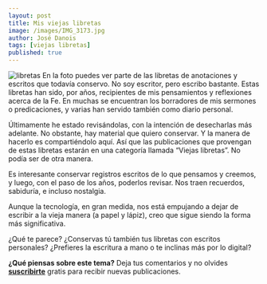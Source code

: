 ```yaml
---
layout: post
title: Mis viejas libretas
image: /images/IMG_3173.jpg
author: José Danois
tags: [viejas libretas]
published: true
---
```

![libretas](/images/IMG_3173.jpg)
En la foto puedes ver parte de las libretas de anotaciones y escritos que todavía conservo. No soy escritor, pero escribo bastante. Estas libretas han sido, por años, recipientes de mis pensamientos y reflexiones acerca de la Fe. En muchas se encuentran los borradores de mis sermones o predicaciones, y varias han servido también como diario personal.

Últimamente he estado revisándolas, con la intención de desecharlas más adelante. No obstante, hay material que quiero conservar. Y la manera de hacerlo es compartiéndolo aquí. Así que las publicaciones que provengan de estas libretas estarán en una categoría llamada “Viejas libretas”. No podía ser de otra manera.

Es interesante conservar registros escritos de lo que pensamos y creemos, y luego, con el paso de los años, poderlos revisar. Nos traen recuerdos, sabiduría, e incluso nostalgia.

Aunque la tecnología, en gran medida, nos está empujando a dejar de escribir a la vieja manera (a papel y lápiz), creo que sigue siendo la forma más significativa.

¿Qué te parece? ¿Conservas tú también tus libretas con escritos personales? ¿Prefieres la escritura a mano o te inclinas más por lo digital?

**¿Qué piensas sobre este tema?** Deja tus comentarios y no olvides **[suscribirte](https://www.feedio.co/@jdanois)** gratis para recibir nuevas publicaciones.
<!--stackedit_data:
eyJoaXN0b3J5IjpbLTE2NjE3MzkxODZdfQ==
-->